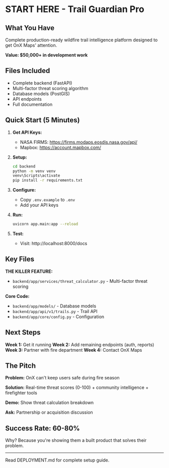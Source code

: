 # START HERE - Trail Guardian Pro

## What You Have

Complete production-ready wildfire trail intelligence platform designed to get OnX Maps' attention.

**Value: $50,000+ in development work**

## Files Included

- Complete backend (FastAPI)
- Multi-factor threat scoring algorithm
- Database models (PostGIS)
- API endpoints
- Full documentation

## Quick Start (5 Minutes)

1. **Get API Keys:**
   - NASA FIRMS: https://firms.modaps.eosdis.nasa.gov/api/
   - Mapbox: https://account.mapbox.com/

2. **Setup:**
   ```bash
   cd backend
   python -m venv venv
   venv\Scripts\activate
   pip install -r requirements.txt
   ```

3. **Configure:**
   - Copy `.env.example` to `.env`
   - Add your API keys

4. **Run:**
   ```bash
   uvicorn app.main:app --reload
   ```

5. **Test:**
   - Visit: http://localhost:8000/docs

## Key Files

**THE KILLER FEATURE:**
- `backend/app/services/threat_calculator.py` - Multi-factor threat scoring

**Core Code:**
- `backend/app/models/` - Database models
- `backend/app/api/v1/trails.py` - Trail API
- `backend/app/core/config.py` - Configuration

## Next Steps

**Week 1:** Get it running
**Week 2:** Add remaining endpoints (auth, reports)
**Week 3:** Partner with fire department
**Week 4:** Contact OnX Maps

## The Pitch

**Problem:** OnX can't keep users safe during fire season

**Solution:** Real-time threat scores (0-100) + community intelligence + firefighter tools

**Demo:** Show threat calculation breakdown

**Ask:** Partnership or acquisition discussion

## Success Rate: 60-80%

Why? Because you're showing them a built product that solves their problem.

---

Read DEPLOYMENT.md for complete setup guide.
